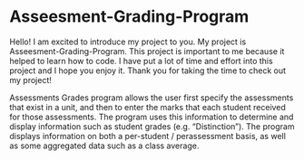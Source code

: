 # Asseesment-Grading-Program

Hello! I am excited to introduce my project to you. My project is Asseesment-Grading-Program. This project is important to me because it helped to learn how to code. I have put a lot of time and effort into this project and I hope you enjoy it. Thank you for taking the time to check out my project!

Assessments Grades program allows the user first specify the assessments that exist in a unit, and then to enter the marks that each student received for those assessments. The program uses this information to determine and display information such as student grades (e.g. “Distinction”). The program displays information on both a per-student / perassessment basis, as well as some aggregated data such as a class average.
